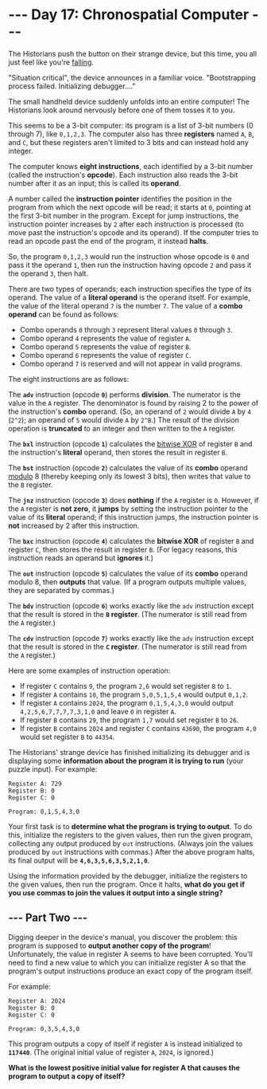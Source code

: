 # --- Day 17: Chronospatial Computer ---

The Historians push the button on their strange device, but this time, you all just feel like you're [falling](https://adventofcode.com/2018/day/6).

"Situation critical", the device announces in a familiar voice. "Bootstrapping process failed. Initializing debugger...."

The small handheld device suddenly unfolds into an entire computer! The Historians look around nervously before one of them tosses it to you.

This seems to be a 3-bit computer: its program is a list of 3-bit numbers (0 through 7), like `0,1,2,3`. The computer also has three **registers** named `A`, `B`, and `C`, but these registers aren't limited to 3 bits and can instead hold any integer.

The computer knows **eight instructions**, each identified by a 3-bit number (called the instruction's **opcode**). Each instruction also reads the 3-bit number after it as an input; this is called its **operand**.

A number called the **instruction pointer** identifies the position in the program from which the next opcode will be read; it starts at `0`, pointing at the first 3-bit number in the program. Except for jump instructions, the instruction pointer increases by `2` after each instruction is processed (to move past the instruction's opcode and its operand). If the computer tries to read an opcode past the end of the program, it instead **halts**.

So, the program `0,1,2,3` would run the instruction whose opcode is `0` and pass it the operand `1`, then run the instruction having opcode `2` and pass it the operand `3`, then halt.

There are two types of operands; each instruction specifies the type of its operand. The value of a **literal operand** is the operand itself. For example, the value of the literal operand `7` is the number `7`. The value of a **combo operand** can be found as follows:

- Combo operands `0` through `3` represent literal values `0` through `3`.
- Combo operand `4` represents the value of register `A`.
- Combo operand `5` represents the value of register `B`.
- Combo operand `6` represents the value of register `C`.
- Combo operand `7` is reserved and will not appear in valid programs.

The eight instructions are as follows:

The **`adv`** instruction (opcode **`0`**) performs **division**. The numerator is the value in the `A` register. The denominator is found by raising 2 to the power of the instruction's **combo** operand. (So, an operand of `2` would divide `A` by `4` (`2^2`); an operand of `5` would divide `A` by `2^B`.) The result of the division operation is **truncated** to an integer and then written to the `A` register.

The **`bxl`** instruction (opcode **`1`**) calculates the [bitwise XOR](https://en.wikipedia.org/wiki/Bitwise_operation#XOR) of register `B` and the instruction's **literal** operand, then stores the result in register `B`.

The **`bst`** instruction (opcode **`2`**) calculates the value of its **combo** operand [modulo](https://en.wikipedia.org/wiki/Modulo) 8 (thereby keeping only its lowest 3 bits), then writes that value to the `B` register.

The **`jnz`** instruction (opcode **`3`**) does **nothing** if the `A` register is `0`. However, if the `A` register is **not zero**, it **jumps** by setting the instruction pointer to the value of its **literal** operand; if this instruction jumps, the instruction pointer is **not** increased by 2 after this instruction.

The **`bxc`** instruction (opcode **`4`**) calculates the **bitwise XOR** of register `B` and register `C`, then stores the result in register `B`. (For legacy reasons, this instruction reads an operand but **ignores** it.)

The **`out`** instruction (opcode **`5`**) calculates the value of its **combo** operand modulo 8, then **outputs** that value. (If a program outputs multiple values, they are separated by commas.)

The **`bdv`** instruction (opcode **`6`**) works exactly like the `adv` instruction except that the result is stored in the **`B` register**. (The numerator is still read from the `A` register.)

The **`cdv`** instruction (opcode **`7`**) works exactly like the `adv` instruction except that the result is stored in the **`C` register**. (The numerator is still read from the `A` register.)

Here are some examples of instruction operation:

- If register `C` contains `9`, the program `2,6` would set register `B` to `1`.
- If register `A` contains `10`, the program `5,0,5,1,5,4` would output `0,1,2`.
- If register `A` contains `2024`, the program `0,1,5,4,3,0` would output `4,2,5,6,7,7,7,7,3,1,0` and leave `0` in register `A`.
- If register `B` contains `29`, the program `1,7` would set register `B` to `26`.
- If register `B` contains `2024` and register `C` contains `43690`, the program `4,0` would set register `B` to `44354`.

The Historians' strange device has finished initializing its debugger and is displaying some **information about the program it is trying to run** (your puzzle input). For example:

```text
Register A: 729
Register B: 0
Register C: 0

Program: 0,1,5,4,3,0
```

Your first task is to **determine what the program is trying to output**. To do this, initialize the registers to the given values, then run the given program, collecting any output produced by `out` instructions. (Always join the values produced by `out` instructions with commas.) After the above program halts, its final output will be **`4,6,3,5,6,3,5,2,1,0`**.

Using the information provided by the debugger, initialize the registers to the given values, then run the program. Once it halts, **what do you get if you use commas to join the values it output into a single string?**

## --- Part Two ---

Digging deeper in the device's manual, you discover the problem: this program is supposed to **output another copy of the program**! Unfortunately, the value in register A seems to have been corrupted. You'll need to find a new value to which you can initialize register A so that the program's output instructions produce an exact copy of the program itself.

For example:

```text
Register A: 2024
Register B: 0
Register C: 0

Program: 0,3,5,4,3,0
```

This program outputs a copy of itself if register `A` is instead initialized to **`117440`**. (The original initial value of register `A`, `2024`, is ignored.)

**What is the lowest positive initial value for register A that causes the program to output a copy of itself?**
